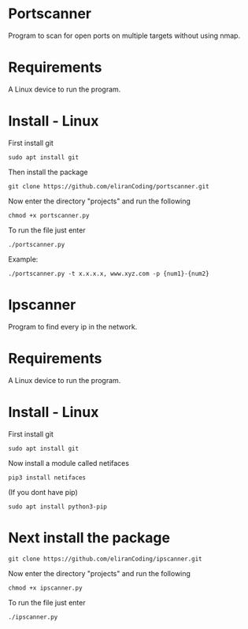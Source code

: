 # Portscanner
Program to scan for open ports on multiple targets without using nmap.

# Requirements
A Linux device to run the program.

# Install - Linux
First install git
```
sudo apt install git
```
Then install the package
```
git clone https://github.com/eliranCoding/portscanner.git
```
Now enter the directory "projects" and run the following
```
chmod +x portscanner.py
```
To run the file just enter
```
./portscanner.py
```
Example:
```
./portscanner.py -t x.x.x.x, www.xyz.com -p {num1}-{num2}
```


# Ipscanner
Program to find every ip in the network.

# Requirements
A Linux device to run the program.

# Install - Linux
First install git
```
sudo apt install git
```
Now install a module called netifaces
```
pip3 install netifaces
```
(If you dont have pip)
```
sudo apt install python3-pip
```
# Next install the package
```
git clone https://github.com/eliranCoding/ipscanner.git
```
Now enter the directory "projects" and run the following
```
chmod +x ipscanner.py
```
To run the file just enter
```
./ipscanner.py
```
